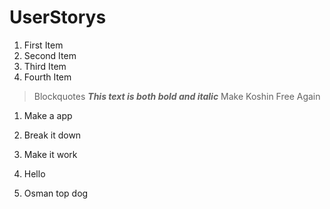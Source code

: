 # UserStorys

 1. First Item
 2. Second Item
 3. Third Item
 4. Fourth Item 
> Blockquotes
**_This text is both bold and italic_**
Make Koshin Free Again

1. Make a app

2. Break it down

3. Make it work

4. Hello

5. Osman top dog




